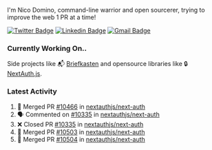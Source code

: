 
I'm Nico Domino, command-line warrior and open sourcerer, trying to improve the web 1 PR at a time!

[![Twitter Badge](https://img.shields.io/badge/-@ndom91-1ca0f1?style=flat-square&labelColor=1ca0f1&logo=twitter&logoColor=white&link=https://twitter.com/ndom91)](https://twitter.com/ndom91) [![Linkedin Badge](https://img.shields.io/badge/-ndom91-blue?style=flat-square&logo=Linkedin&logoColor=white&link=https://www.linkedin.com/in/ndom91/)](https://www.linkedin.com/in/ndom91/) [![Gmail Badge](https://img.shields.io/badge/-yo@ndo.dev-c14438?style=flat-square&logo=mail.ru&logoColor=white&link=mailto:yo@ndo.dev)](mailto:yo@ndo.dev)

### Currently Working On..

Side projects like 📬 [Briefkasten](https://briefkastenhq.com) and opensource libraries like 🔒 [NextAuth.js](https://github.com/nextauthjs/next-auth).

<!--START_SECTION_PROFILE_VIEWS:readme-info-->
<!--END_SECTION_PROFILE_VIEWS:readme-info-->

<!--START_SECTION_DAILY_COMMIT:readme-info-->
<!--END_SECTION_DAILY_COMMIT:readme-info-->

<!--START_SECTION_WEEKLY_COMMIT:readme-info-->
<!--END_SECTION_WEEKLY_COMMIT:readme-info-->

### Latest Activity

<!--START_SECTION:activity-->
1. 🎉 Merged PR [#10466](https://github.com/nextauthjs/next-auth/pull/10466) in [nextauthjs/next-auth](https://github.com/nextauthjs/next-auth)
2. 🗣 Commented on [#10335](https://github.com/nextauthjs/next-auth/pull/10335#issuecomment-2042388821) in [nextauthjs/next-auth](https://github.com/nextauthjs/next-auth)
3. ❌ Closed PR [#10335](https://github.com/nextauthjs/next-auth/pull/10335) in [nextauthjs/next-auth](https://github.com/nextauthjs/next-auth)
4. 🎉 Merged PR [#10503](https://github.com/nextauthjs/next-auth/pull/10503) in [nextauthjs/next-auth](https://github.com/nextauthjs/next-auth)
5. 🎉 Merged PR [#10504](https://github.com/nextauthjs/next-auth/pull/10504) in [nextauthjs/next-auth](https://github.com/nextauthjs/next-auth)
<!--END_SECTION:activity-->
